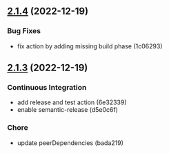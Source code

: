 ## [2.1.4](https://github.com/Duell10111/react-native-cache/compare/v.2.1.3...v.2.1.4) (2022-12-19)


### Bug Fixes

* fix action by adding missing build phase (1c06293)

## [2.1.3](https://github.com/Duell10111/react-native-cache/compare/v.2.1.2...v.2.1.3) (2022-12-19)


### Continuous Integration

* add release and test action (6e32339)
* enable semantic-release (d5e0c6f)


### Chore

* update peerDependencies (bada219)
